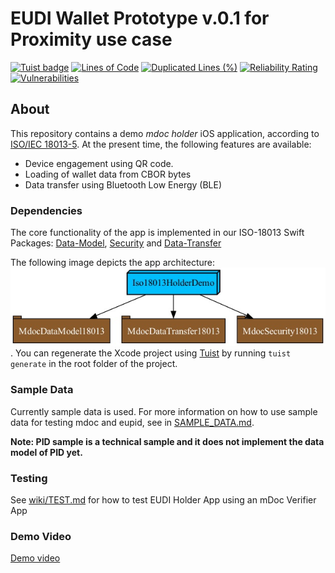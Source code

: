 # EUDI Wallet Prototype v.0.1 for Proximity use case
[![Tuist badge](https://img.shields.io/badge/Powered%20by-Tuist-blue)](https://tuist.io)
[![Lines of Code](https://sonarcloud.io/api/project_badges/measure?project=eu-digital-identity-wallet_eudi-app-ios-iso18013-holder-demo&metric=ncloc&token=81df7c4b707777079c6dbf397275f1024e31709b)](https://sonarcloud.io/summary/new_code?id=eu-digital-identity-wallet_eudi-app-ios-iso18013-holder-demo)
[![Duplicated Lines (%)](https://sonarcloud.io/api/project_badges/measure?project=eu-digital-identity-wallet_eudi-app-ios-iso18013-holder-demo&metric=duplicated_lines_density&token=81df7c4b707777079c6dbf397275f1024e31709b)](https://sonarcloud.io/summary/new_code?id=eu-digital-identity-wallet_eudi-app-ios-iso18013-holder-demo)
[![Reliability Rating](https://sonarcloud.io/api/project_badges/measure?project=eu-digital-identity-wallet_eudi-app-ios-iso18013-holder-demo&metric=reliability_rating&token=81df7c4b707777079c6dbf397275f1024e31709b)](https://sonarcloud.io/summary/new_code?id=eu-digital-identity-wallet_eudi-app-ios-iso18013-holder-demo)
[![Vulnerabilities](https://sonarcloud.io/api/project_badges/measure?project=eu-digital-identity-wallet_eudi-app-ios-iso18013-holder-demo&metric=vulnerabilities&token=81df7c4b707777079c6dbf397275f1024e31709b)](https://sonarcloud.io/summary/new_code?id=eu-digital-identity-wallet_eudi-app-ios-iso18013-holder-demo)

## About

This repository contains a demo *mdoc holder* iOS application, according to [ISO/IEC 18013-5](https://www.iso.org/standard/69084.html).
At the present time, the following features are available:

- Device engagement using QR code.
- Loading of wallet data from CBOR bytes
- Data transfer using Bluetooth Low Energy (BLE)

### Dependencies

The core functionality of the app is implemented in our ISO-18013 Swift Packages: [Data-Model](https://github.com/eu-digital-identity-wallet/eudi-lib-ios-iso18013-data-model.git), [Security](https://github.com/eu-digital-identity-wallet/eudi-lib-ios-iso18013-security.git) and [Data-Transfer](https://github.com/eu-digital-identity-wallet/eudi-lib-ios-iso18013-data-transfer.git)

The following image depicts the app architecture: ![Graphviz](wiki/dep_graph.jpg).
You can regenerate the Xcode project using [Tuist](https://tuist.io) by running `tuist generate` in the root folder of the project. 

### Sample Data

Currently sample data is used. For more information on how to use sample data for testing mdoc
and eupid, see in [SAMPLE_DATA.md](wiki/SAMPLE_DATA.md).

**Note: PID sample is a technical sample and it does not implement the data model of PID yet.**

### Testing

See [wiki/TEST.md](wiki/TEST.md) for how to test EUDI Holder App using an mDoc Verifier App

### Demo Video


[Demo video](https://github.com/eu-digital-identity-wallet/eudi-app-ios-iso18013-holder-demo/assets/4129573/ac5cc8fc-2412-4ab0-8718-516b2a633ff6)

